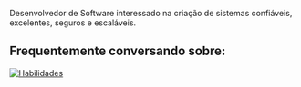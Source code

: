 Desenvolvedor de Software interessado na criação de sistemas confiáveis, excelentes, seguros e escaláveis.

## Frequentemente conversando sobre:

[![Habilidades](https://skillicons.dev/icons?i=aws,gcp,cloudflare,kubernetes,docker,nodejs,html,css,ts,js,nextjs,astro,react,nestjs,express,prisma,mongodb,postgres,firebase,supabase,jenkins,workers,vscode,bash,git&perline=5)](https://skillicons.dev)
